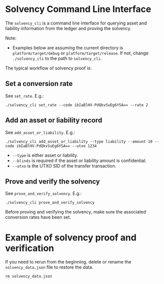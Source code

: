 # Solvency Command Line Interface
The `solvency_cli` is a command line interface for querying asset and liability information from the ledger and proving the solvency.

Note:
* Examples below are assuming the current directory is `platform/target/debug` or `platform/target/release`. If not, change `./solvency_cli` to the path to `solvency_cli`.

The typical workflow of solvency proof is:
## Set a conversion rate
See `set_rate`. E.g.:
```
./solvency_cli set_rate --code ibIaBlHV-PdQkvSuEg6YSA== --rate 2
```

## Add an asset or liability record
See `add_asset_or_liability`. E.g.:
```
./solvency_cli add_asset_or_liability --type liability --amount 10 --code ibIaBlHV-PdQkvSuEg6YSA== --utxo 1234
```
* `--type` is either asset or liability.
* `--blinds` is required if the asset or liability amount is confidential.
* `--utxo` is the UTXO SID of the transfer transaction.

## Prove and verify the solvency
See `prove_and_verify_solvency`. E.g.:
```
./solvency_cli prove_and_verify_solvency
```
Before proving and verifying the solvency, make sure the associated conversion rates have been set.

# Example of solvency proof and verification
If you need to rerun from the beginning, delete or rename the `solvency_data.json` file to restore the data.
```
rm solvency_data.json
```